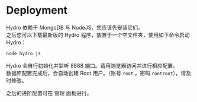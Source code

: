 # Deployment

Hydro 依赖于 MongoDB 与 NodeJS，您应该先安装它们。   
之后您可以下载最新版的 Hydro 程序，放置于一个空文件夹，使用如下命令启动 Hydro：

```sh
node hydro.js
```

Hydro 会自行初始化并监听 8888 端口。请用浏览器访问并进行相应配置。  
数据库配置完成后，会自动创建 Root 用户。（账号 `root` ，密码 `rootroot`），请及时修改。  

之后的进阶配置可在 管理 面板进行。

